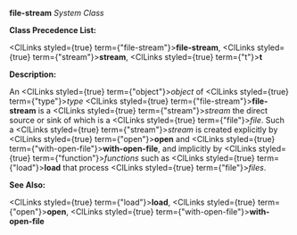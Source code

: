 **file-stream** *System Class* 



**Class Precedence List:** 



<ClLinks styled={true} term={"file-stream"}><b>file-stream</b></ClLinks>, <ClLinks styled={true} term={"stream"}><b>stream</b></ClLinks>, <ClLinks styled={true} term={"t"}><b>t</b></ClLinks> 



**Description:** 



An <ClLinks styled={true} term={"object"}><i>object</i></ClLinks> of <ClLinks styled={true} term={"type"}><i>type</i></ClLinks> <ClLinks styled={true} term={"file-stream"}><b>file-stream</b></ClLinks> is a <ClLinks styled={true} term={"stream"}><i>stream</i></ClLinks> the direct source or sink of which is a <ClLinks styled={true} term={"file"}><i>file</i></ClLinks>. Such a <ClLinks styled={true} term={"stream"}><i>stream</i></ClLinks> is created explicitly by <ClLinks styled={true} term={"open"}><b>open</b></ClLinks> and <ClLinks styled={true} term={"with-open-file"}><b>with-open-file</b></ClLinks>, and implicitly by <ClLinks styled={true} term={"function"}><i>functions</i></ClLinks> such as <ClLinks styled={true} term={"load"}><b>load</b></ClLinks> that process <ClLinks styled={true} term={"file"}><i>files</i></ClLinks>. 



**See Also:** 



<ClLinks styled={true} term={"load"}><b>load</b></ClLinks>, <ClLinks styled={true} term={"open"}><b>open</b></ClLinks>, <ClLinks styled={true} term={"with-open-file"}><b>with-open-file</b></ClLinks> 







 



 



